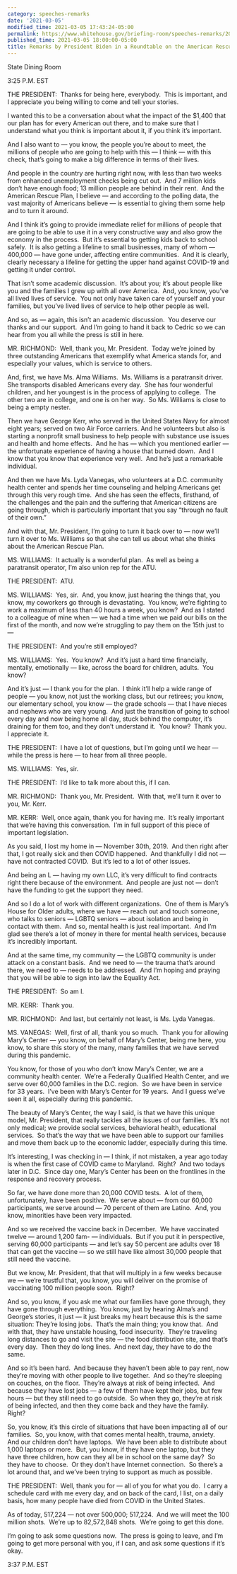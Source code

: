 ```yaml
---
category: speeches-remarks
date: '2021-03-05'
modified_time: 2021-03-05 17:43:24-05:00
permalink: https://www.whitehouse.gov/briefing-room/speeches-remarks/2021/03/05/remarks-by-president-biden-in-a-roundtable-on-the-american-rescue-plan/
published_time: 2021-03-05 18:00:00-05:00
title: Remarks by President Biden in a Roundtable on the American Rescue Plan
---
```

 
State Dining Room

3:25 P.M. EST

THE PRESIDENT:  Thanks for being here, everybody.  This is important,
and I appreciate you being willing to come and tell your stories.

I wanted this to be a conversation about what the impact of the $1,400
that our plan has for every American out there, and to make sure that I
understand what you think is important about it, if you think it’s
important.

And I also want to — you know, the people you’re about to meet, the
millions of people who are going to help with this — I think — with this
check, that’s going to make a big difference in terms of their lives. 

And people in the country are hurting right now, with less than two
weeks from enhanced unemployment checks being cut out.  And 7 million
kids don’t have enough food; 13 million people are behind in their
rent.  And the American Rescue Plan, I believe — and according to the
polling data, the vast majority of Americans believe — is essential to
giving them some help and to turn it around.

And I think it’s going to provide immediate relief for millions of
people that are going to be able to use it in a very constructive way
and also grow the economy in the process.  But it’s essential to getting
kids back to school safely.  It is also getting a lifeline to small
businesses, many of whom — 400,000 — have gone under, affecting entire
communities.  And it is clearly, clearly necessary a lifeline for
getting the upper hand against COVID-19 and getting it under control.

That isn’t some academic discussion.  It’s about you; it’s about people
like you and the families I grew up with all over America.  And, you
know, you’ve all lived lives of service.  You not only have taken care
of yourself and your families, but you’ve lived lives of service to help
other people as well.

And so, as — again, this isn’t an academic discussion.  You deserve our
thanks and our support.  And I’m going to hand it back to Cedric so we
can hear from you all while the press is still in here.

MR. RICHMOND:  Well, thank you, Mr. President.  Today we’re joined by
three outstanding Americans that exemplify what America stands for, and
especially your values, which is service to others. 

And, first, we have Ms. Alma Williams.  Ms. Williams is a paratransit
driver.  She transports disabled Americans every day.  She has four
wonderful children, and her youngest is in the process of applying to
college.  The other two are in college, and one is on her way.  So Ms.
Williams is close to being a empty nester.

Then we have George Kerr, who served in the United States Navy for
almost eight years; served on two Air Force carriers. And he volunteers
but also is starting a nonprofit small business to help people with
substance use issues and health and home effects.  And he has — which
you mentioned earlier — the unfortunate experience of having a house
that burned down.  And I know that you know that experience very well. 
And he’s just a remarkable individual.

And then we have Ms. Lyda Vanegas, who volunteers at a D.C. community
health center and spends her time counseling and helping Americans get
through this very rough time.  And she has seen the effects, firsthand,
of the challenges and the pain and the suffering that American citizens
are going through, which is particularly important that you say “through
no fault of their own.” 

And with that, Mr. President, I’m going to turn it back over to — now
we’ll turn it over to Ms. Williams so that she can tell us about what
she thinks about the American Rescue Plan.  
  
MS. WILLIAMS:  It actually is a wonderful plan.  As well as being a
paratransit operator, I’m also union rep for the ATU.   
  
THE PRESIDENT:  ATU.  
  
MS. WILLIAMS:  Yes, sir.  And, you know, just hearing the things that,
you know, my coworkers go through is devastating.  You know, we’re
fighting to work a maximum of less than 40 hours a week, you know?  And
as I stated to a colleague of mine when — we had a time when we paid our
bills on the first of the month, and now we’re struggling to pay them on
the 15th just to —  
  
THE PRESIDENT:  And you’re still employed?  
  
MS. WILLIAMS:  Yes.  You know?  And it’s just a hard time financially,
mentally, emotionally — like, across the board for children, adults. 
You know?  
  
And it’s just — I thank you for the plan.  I think it’ll help a wide
range of people — you know, not just the working class, but our
retirees; you know, our elementary school, you know — the grade schools
— that I have nieces and nephews who are very young.  And just the
transition of going to school every day and now being home all day,
stuck behind the computer, it’s draining for them too, and they don’t
understand it.  You know?  Thank you.  I appreciate it.  
  
THE PRESIDENT:  I have a lot of questions, but I’m going until we hear —
while the press is here — to hear from all three people.  
  
MS. WILLIAMS:  Yes, sir.  
  
THE PRESIDENT:  I’d like to talk more about this, if I can.  
  
MR. RICHMOND:  Thank you, Mr. President.  With that, we’ll turn it over
to you, Mr. Kerr.   
  
MR. KERR:  Well, once again, thank you for having me.  It’s really
important that we’re having this conversation.  I’m in full support of
this piece of important legislation.   
  
As you said, I lost my home in — November 30th, 2019.  And then right
after that, I got really sick and then COVID happened.  And thankfully I
did not — have not contracted COVID.  But it’s led to a lot of other
issues.   
  
And being an L — having my own LLC, it’s very difficult to find
contracts right there because of the environment.  And people are just
not — don’t have the funding to get the support they need.   
  
And so I do a lot of work with different organizations.  One of them is
Mary’s House for Older adults, where we have — reach out and touch
someone, who talks to seniors — LGBTQ seniors — about isolation and
being in contact with them.  And so, mental health is just real
important.  And I’m glad see there’s a lot of money in there for mental
health services, because it’s incredibly important.   
  
And at the same time, my community — the LGBTQ community is under attack
on a constant basis.  And we need to — the trauma that’s around there,
we need to — needs to be addressed.  And I’m hoping and praying that you
will be able to sign into law the Equality Act.  
  
THE PRESIDENT:  So am I.   
  
MR. KERR:  Thank you.  
  
MR. RICHMOND:  And last, but certainly not least, is Ms. Lyda Vanegas.  
  
MS. VANEGAS:  Well, first of all, thank you so much.  Thank you for
allowing Mary’s Center — you know, on behalf of Mary’s Center, being me
here, you know, to share this story of the many, many families that we
have served during this pandemic.   
  
You know, for those of you who don’t know Mary’s Center, we are a
community health center.  We’re a Federally Qualified Health Center, and
we serve over 60,000 families in the D.C. region.  So we have been in
service for 33 years.  I’ve been with Mary’s Center for 19 years.  And I
guess we’ve seen it all, especially during this pandemic.   
  
The beauty of Mary’s Center, the way I said, is that we have this unique
model, Mr. President, that really tackles all the issues of our
families.  It’s not only medical; we provide social services, behavioral
health, educational services.  So that’s the way that we have been able
to support our families and move them back up to the economic ladder,
especially during this time.  
  
It’s interesting, I was checking in — I think, if not mistaken, a year
ago today is when the first case of COVID came to Maryland.  Right?  And
two todays later in D.C.  Since day one, Mary’s Center has been on the
frontlines in the response and recovery process.   
  
So far, we have done more than 20,000 COVID tests.  A lot of them,
unfortunately, have been positive.  We serve about — from our 60,000
participants, we serve around — 70 percent of them are Latino.  And, you
know, minorities have been very impacted.   
  
And so we received the vaccine back in December.  We have vaccinated
twelve — around 1,200 fam- — individuals.  But if you put it in
perspective, serving 60,000 participants — and let’s say 50 percent are
adults over 18 that can get the vaccine — so we still have like almost
30,000 people that still need the vaccine.  
  
But we know, Mr. President, that that will multiply in a few weeks
because we — we’re trustful that, you know, you will deliver on the
promise of vaccinating 100 million people soon.  Right?   
  
And so, you know, if you ask me what our families have gone through,
they have gone through everything.  You know, just by hearing Alma’s and
George’s stories, it just — it just breaks my heart because this is the
same situation: They’re losing jobs.  That’s the main thing; you know
that.  And with that, they have unstable housing, food insecurity. 
They’re traveling long distances to go and visit the site — the food
distribution site, and that’s every day.  Then they do long lines.  And
next day, they have to do the same.   
  
And so it’s been hard.  And because they haven’t been able to pay rent,
now they’re moving with other people to live together.  And so they’re
sleeping on couches, on the floor.  They’re always at risk of being
infected.  And because they have lost jobs — a few of them have kept
their jobs, but few hours — but they still need to go outside.  So when
they go, they’re at risk of being infected, and then they come back and
they have the family.  Right?   
  
So, you know, it’s this circle of situations that have been impacting
all of our families.  So, you know, with that comes mental health,
trauma, anxiety.  And our children don’t have laptops.  We have been
able to distribute about 1,000 laptops or more.  But, you know, if they
have one laptop, but they have three children, how can they all be in
school on the same day?  So they have to choose.  Or they don’t have
Internet connection.  So there’s a lot around that, and we’ve been
trying to support as much as possible.  
  
THE PRESIDENT:  Well, thank you for — all of you for what you do.  I
carry a schedule card with me every day, and on back of the card, I
list, on a daily basis, how many people have died from COVID in the
United States.   
  
As of today, 517,224 — not over 500,000; 517,224.  And we will meet the
100 million shots.  We’re up to 82,572,848 shots.  We’re going to get
this done.   
  
I’m going to ask some questions now.  The press is going to leave, and
I’m going to get more personal with you, if I can, and ask some
questions if it’s okay.  
  
3:37 P.M. EST
